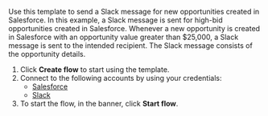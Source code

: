 Use this template to send a Slack message for new opportunities created in Salesforce. In this example, a Slack message is sent for high-bid opportunities created in Salesforce. Whenever a new opportunity is created in Salesforce with an opportunity value greater than $25,000, a Slack message is sent to the intended recipient. The Slack message consists of the opportunity details.

1. Click **Create flow** to start using the template.
2. Connect to the following accounts by using your credentials:
   - [Salesforce](https://www.ibm.com/docs/en/app-connect/containers_cd?topic=apps-salesforce)
   - [Slack](https://www.ibm.com/docs/en/app-connect/containers_cd?topic=apps-slack)
3. To start the flow, in the banner, click **Start flow**.

